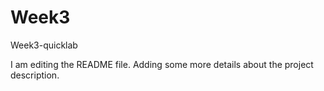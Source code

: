 # Week3
Week3-quicklab

I am editing the README file. Adding some more details about the project description.

